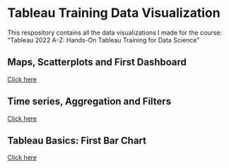 # Tableau Training Data Visualization
This respository contains all the data visualizations I made for the course: "Tableau 2022 A-Z: Hands-On Tableau Training for Data Science"

## Maps, Scatterplots and First Dashboard
[Click here](https://public.tableau.com/app/profile/denise.chan2035/viz/AmazonSalesEU/Dashboard1)

## Time series, Aggregation and Filters
[Click here](https://public.tableau.com/app/profile/denise.chan2035/viz/USUnemployment_16734736482160/USUnemployment)

## Tableau Basics: First Bar Chart
[Click here](https://public.tableau.com/app/profile/denise.chan2035/viz/AnnaulBonusAnalysis_16731070717410/AnnualBonusAnalysis)
